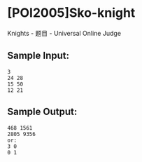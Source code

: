 # [POI2005]Sko-knight

Knights - 题目 - Universal Online Judge


## Sample Input: 
```
3
24 28
15 50
12 21

```

## Sample Output: 
```
468 1561
2805 9356
or: 	
3 0
0 1

```
